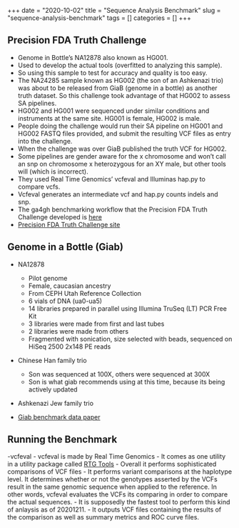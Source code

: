 +++ 
date = "2020-10-02"
title = "Sequence Analysis Benchmark"
slug = "sequence-analysis-benchmark" 
tags = []
categories = []
+++


## Precision FDA Truth Challenge
- Genome in Bottle’s NA12878 also known as HG001.
- Used to develop the actual tools (overfitted to analyzing this sample).
- So using this sample to test for accuracy and quality is too easy.
- The NA24285 sample known as HG002 (the son of an Ashkenazi trio) was about to be released from GiaB (genome in a bottle) as another truth dataset. So this challenge took advantage of that HG002 to assess SA pipelines.
- HG002 and HG001 were sequenced under similar conditions and instruments at the same site.
HG001 is female, HG002 is male.
- People doing the challenge would run their SA pipeline on HG001 and HG002 FASTQ files provided, and submit the resulting VCF files as entry into the challenge.
- When the challenge was over GiaB published the truth VCF for HG002.
- Some pipelines are gender aware for the x chromosome and won’t call an snp on chromosome x heterozygous for an XY male, but other tools will (which is incorrect).
- They used Real Time Genomics’ vcfeval and Illuminas hap.py to compare vcfs.
- Vcfeval generates an intermediate vcf and hap.py counts indels and snp.
- The ga4gh benchmarking workflow that the Precision FDA Truth Challenge developed is [here](https://github.com/ga4gh/benchmarking-tools/tree/master/doc/ref-impl)
- [Precision FDA Truth Challenge site](https://precision.fda.gov/challenges/truth)


## Genome in a Bottle (Giab)
- NA12878
    - Pilot genome
    - Female, caucasian ancestry
    - From CEPH Utah Reference Collection
    - 6 vials of DNA (ua0-ua5)
    - 14 libraries prepared in parallel using Illumina TruSeq (LT) PCR Free Kit
    - 3 libraries were made from first and last tubes
    - 2 libraries were made from others
    - Fragmented with sonication, size selected with beads, sequenced on HiSeq 2500 2x148 PE reads

- Chinese Han family trio
    - Son was sequenced at 100X, others were sequenced at 300X
    - Son is what giab recommends using at this time, because its being actively updated
- Ashkenazi Jew family trio
- [Giab benchmark data paper](https://www.nature.com/articles/sdata201625)

## Running the Benchmark

-vcfeval 
    - vcfeval is made by Real Time Genomics
    - It comes as one utility in a utility package called [RTG Tools](https://github.com/RealTimeGenomics/rtg-tools)
    - Overall it performs sophisticated comparisons of VCF files
    - It performs variant comparisons at the haplotype level. It determines whether or not the genotypes asserted by the VCFs result in the same genomic sequence when applied to the reference. In other words, vcfeval evaluates the VCFs its comparing in order to compare the actual sequences.
    - It is supposedly the fastest tool to perform this kind of anlaysis as of 20201211.
    - It outputs VCF files containing the results of the comparison as well as summary metrics and ROC curve files.

